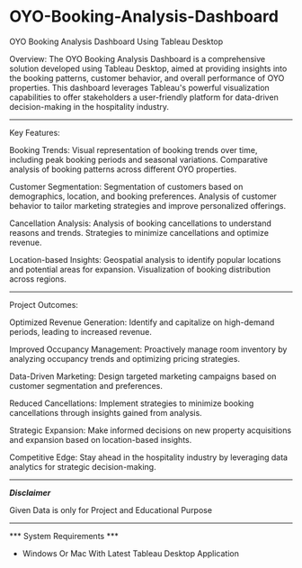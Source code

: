 # OYO-Booking-Analysis-Dashboard
OYO Booking Analysis Dashboard Using Tableau Desktop

Overview:
The OYO Booking Analysis Dashboard is a comprehensive solution developed using Tableau Desktop, aimed at providing insights into the booking patterns, customer behavior, and overall performance of OYO properties. This dashboard leverages Tableau's powerful visualization capabilities to offer stakeholders a user-friendly platform for data-driven decision-making in the hospitality industry.

----------------------------------------------------------------------------------------------------------------------------------------------------------------------------------------

Key Features:

Booking Trends:
Visual representation of booking trends over time, including peak booking periods and seasonal variations.
Comparative analysis of booking patterns across different OYO properties.

Customer Segmentation:
Segmentation of customers based on demographics, location, and booking preferences.
Analysis of customer behavior to tailor marketing strategies and improve personalized offerings.

Cancellation Analysis:
Analysis of booking cancellations to understand reasons and trends.
Strategies to minimize cancellations and optimize revenue.

Location-based Insights:
Geospatial analysis to identify popular locations and potential areas for expansion.
Visualization of booking distribution across regions.

----------------------------------------------------------------------------------------------------------------------------------------------------------------------------------------

Project Outcomes:

Optimized Revenue Generation:
Identify and capitalize on high-demand periods, leading to increased revenue.


Improved Occupancy Management:
Proactively manage room inventory by analyzing occupancy trends and optimizing pricing strategies.

Data-Driven Marketing:
Design targeted marketing campaigns based on customer segmentation and preferences.

Reduced Cancellations:
Implement strategies to minimize booking cancellations through insights gained from analysis.

Strategic Expansion:
Make informed decisions on new property acquisitions and expansion based on location-based insights.

Competitive Edge:
Stay ahead in the hospitality industry by leveraging data analytics for strategic decision-making.


----------------------------------------------------------------------------------------------------------------------------------------------------------------------------------------

***Disclaimer***

Given Data is only for Project and Educational Purpose

----------------------------------------------------------------------------------------------------------------------------------------------------------------------------------------

*** System Requirements ***

- Windows Or Mac With Latest Tableau Desktop Application
